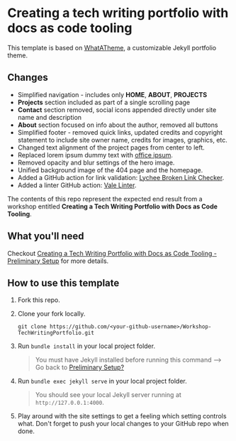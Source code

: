 # Creating a tech writing portfolio with docs as code tooling

This template is based on [WhatATheme](https://github.com/thedevslot/WhatATheme), a customizable Jekyll portfolio theme. 

## Changes

- Simplified navigation - includes only **HOME**, **ABOUT**, **PROJECTS**
- **Projects** section included as part of a single scrolling page
- **Contact** section removed, social icons appended directly under site name and description
- **About** section focused on info about the author, removed all buttons
- Simplified footer - removed quick links, updated credits and copyright statement to include site owner name, credits for images, graphics, etc.
- Changed text alignment of the project pages from center to left.
- Replaced lorem ipsum dummy text with [office ipsum](http://officeipsum.com/index.php).
- Removed opacity and blur settings of the hero image.
- Unified background image of the 404 page and the homepage.
- Added a GitHub action for link validation: [Lychee Broken Link Checker](https://github.com/marketplace/actions/lychee-broken-link-checker).
- Added a linter GitHub action: [Vale Linter](https://github.com/marketplace/actions/vale-linter).

The contents of this repo represent the expected end result from a workshop entitled **Creating a Tech Writing Portfolio with Docs as Code Tooling**. 


## What you'll need

Checkout [Creating a Tech Writing Portfolio with Docs as Code Tooling - Preliminary Setup](https://slavipande.github.io/Workshop-TechWritingPortfolio/blog/preliminary-setup) for more details.


## How to use this template

1. Fork this repo.

2. Clone your fork locally.

    `git clone https://github.com/<your-github-username>/Workshop-TechWritingPortfolio.git`

3. Run `bundle install` in your local project folder. 

    > You must have Jekyll installed before running this command --> Go back to [Preliminary Setup?](https://github.com/slavipande/Workshop-TechWritingPortfolio#what-youll-need)

4. Run `bundle exec jekyll serve` in your local project folder. 

    > You should see your local Jekyll server running at `http://127.0.0.1:4000`.

5. Play around with the site settings to get a feeling which setting controls what. Don't forget to push your local changes to your GitHub repo when done.

